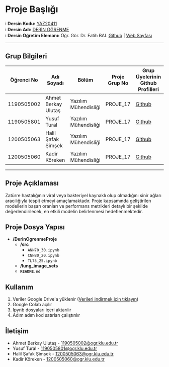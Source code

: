# Proje Başlığı

:information_source: **Dersin Kodu:** [YAZ20411](https://ebp.klu.edu.tr/Ders/dersDetay/YAZ20411/716026/tr)  
:information_source: **Dersin Adı:** [DERİN ÖĞRENME](https://ebp.klu.edu.tr/Ders/dersDetay/YAZ20411/716026/tr)  
:information_source: **Dersin Öğretim Elemanı:** Öğr. Gör. Dr. Fatih BAL  [Github](https://github.com/balfatih)   |    [Web Sayfası](https://balfatih.github.io/)
   
---

## Grup Bilgileri

| Öğrenci No  | Adı Soyadı                | Bölüm          		       | Proje Grup No  | Grup Üyelerinin Github Profilleri              |
|------------ |---------------------------|--------------------------|----------------|------------------------------------------------|
| 1190505002  |  Ahmet Berkay Ulutaş			| Yazılım Mühendisliği     | PROJE_17       | [Github](https://github.com/AhmetBerkayULUTAS) |
| 1190505801  |  Yusuf Tural         			| Yazılım Mühendisliği     | PROJE_17       | [Github](https://github.com/YTRUNS)            |
| 1200505063  |  Halil Şafak Şimşek  			| Yazılım Mühendisliği     | PROJE_17       | [Github](https://github.com/Kerevizodunu2000)  |
| 1200505060  |  Kadir Köreken      			| Yazılım Mühendisliği     | PROJE_17       | [Github](https://github.com/KKoreken)          |


---

## Proje Açıklaması

 Zatürre hastalığının viral veya bakteriyel kaynaklı olup olmadığını sinir ağları aracılığıyla tespit etmeyi amaçlamaktadır. Proje kapsamında geliştirilen modellerin başarı oranları ve performans metrikleri detaylı bir şekilde değerlendirilecek, en etkili modelin belirlenmesi hedeflenmektedir.

## Proje Dosya Yapısı

- **/DerinOgrenmeProje**
  - **/src**
    - `ANN70_30.ipynb`
    - `CNN80_20.ipynb`
    - `TL75_25.ipynb`
  - **/lung_image_sets**
  - **`README.md`**

## Kullanım

<ol style='list-style-type:number' >
  <li>Veriler Google Drive'a yüklenir (<a href='https://drive.google.com/drive/folders/1s7Q1sQuQM2brcZ__LAt53_zmvX8Fb_Ou?usp=drive_link'>Verileri indirmek için tıklayın</a>) </li>
  <li>Google Colab açılır</li>
  <li>Ipynb dosyaları içeri aktarılır</li>
  <li>Adım adım kod satırları çalıştırılır</li>
</ol>



## İletişim

- Ahmet Berkay Ulutaş        - 1190505002@ogr.klu.edu.tr
- Yusuf Tural                - 1190505801@ogr.klu.edu.tr
- Halil Şafak Şimşek         - 1200505063@ogr.klu.edu.tr
- Kadir Köreken              - 1200505060@ogr.klu.edu.tr
